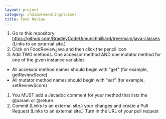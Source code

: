 ```yaml
---
layout: project
category: ch3implementingclasses
title: Food Review
---
```


1. Go to this repository: https://github.com/BradleyCodeU/munchhilliard/tree/main/java-classes (Links to an external site.)
1. Click on FoodReview.java and then click the pencil icon
1. Add TWO methods. One accessor method AND one mutator method for one of the given instance variables
  - All accessor method names should begin with "get" (for example, getReviewScore)
  - All mutator method names should begin with "set"  (for example, setReviewScore)
1. You MUST add a Javadoc comment for your method that lists the @param or @return
1. Commit (Links to an external site.) your changes and create a Pull Request (Links to an external site.)
Turn in the URL of your pull request
